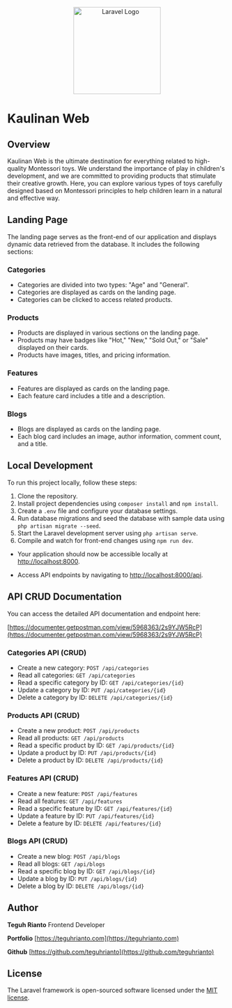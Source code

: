 <p align="center"><a href="https://laravel.com" target="_blank"><img src="https://kaulinan.teguhrianto.com/img/kaulinan-logo.png" width="200" alt="Laravel Logo"></a></p>

# Kaulinan Web

## Overview
Kaulinan Web is the ultimate destination for everything related to high-quality Montessori toys. We understand the importance of play in children's development, and we are committed to providing products that stimulate their creative growth. Here, you can explore various types of toys carefully designed based on Montessori principles to help children learn in a natural and effective way.

## Landing Page
The landing page serves as the front-end of our application and displays dynamic data retrieved from the database. It includes the following sections:

### Categories
- Categories are divided into two types: "Age" and "General".
- Categories are displayed as cards on the landing page.
- Categories can be clicked to access related products.

### Products
- Products are displayed in various sections on the landing page.
- Products may have badges like "Hot," "New," "Sold Out," or "Sale" displayed on their cards.
- Products have images, titles, and pricing information.

### Features
- Features are displayed as cards on the landing page.
- Each feature card includes a title and a description.

### Blogs
- Blogs are displayed as cards on the landing page.
- Each blog card includes an image, author information, comment count, and a title.

## Local Development
To run this project locally, follow these steps:

1. Clone the repository.
2. Install project dependencies using `composer install` and `npm install`.
3. Create a `.env` file and configure your database settings.
4. Run database migrations and seed the database with sample data using `php artisan migrate --seed`.
5. Start the Laravel development server using `php artisan serve`.
6. Compile and watch for front-end changes using `npm run dev`.

- Your application should now be accessible locally at [http://localhost:8000](http://localhost:8000).

- Access API endpoints by navigating to [http://localhost:8000/api](http://localhost:8000/api).

## API CRUD Documentation
You can access the detailed API documentation and endpoint here:

[https://documenter.getpostman.com/view/5968363/2s9YJW5RcP](https://documenter.getpostman.com/view/5968363/2s9YJW5RcP)

### Categories API (CRUD)
- Create a new category: `POST /api/categories`
- Read all categories: `GET /api/categories`
- Read a specific category by ID: `GET /api/categories/{id}`
- Update a category by ID: `PUT /api/categories/{id}`
- Delete a category by ID: `DELETE /api/categories/{id}`

### Products API (CRUD)
- Create a new product: `POST /api/products`
- Read all products: `GET /api/products`
- Read a specific product by ID: `GET /api/products/{id}`
- Update a product by ID: `PUT /api/products/{id}`
- Delete a product by ID: `DELETE /api/products/{id}`

### Features API (CRUD)
- Create a new feature: `POST /api/features`
- Read all features: `GET /api/features`
- Read a specific feature by ID: `GET /api/features/{id}`
- Update a feature by ID: `PUT /api/features/{id}`
- Delete a feature by ID: `DELETE /api/features/{id}`

### Blogs API (CRUD)
- Create a new blog: `POST /api/blogs`
- Read all blogs: `GET /api/blogs`
- Read a specific blog by ID: `GET /api/blogs/{id}`
- Update a blog by ID: `PUT /api/blogs/{id}`
- Delete a blog by ID: `DELETE /api/blogs/{id}`

## Author

**Teguh Rianto** Frontend Developer

**Portfolio** [https://teguhrianto.com](https://teguhrianto.com)

**Github** [https://github.com/teguhrianto](https://github.com/teguhrianto)

## License

The Laravel framework is open-sourced software licensed under the [MIT license](https://opensource.org/licenses/MIT).
